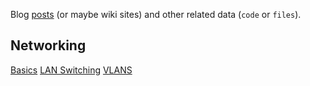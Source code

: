 Blog [posts](http://jreisinger.blogspot.sk) (or maybe wiki sites) and other related data (`code` or `files`).

## Networking

[Basics](https://github.com/jreisinger/blog/blob/master/posts/01_net_basics.md)
[LAN Switching](https://github.com/jreisinger/blog/blob/master/posts/02_switching.md)
[VLANS](https://github.com/jreisinger/blog/blob/master/posts/vlans.md)
